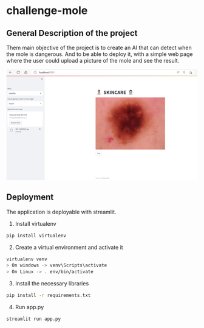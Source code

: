 # challenge-mole

## General Description of the project
 Them main objective of the project is to create an AI that can detect when the mole is dangerous. And to be able to deploy it, with a simple web page where the user could upload a picture of the mole and see the result.


 ![app](images/app.png)



## Deployment 


The application is deployable  with streamlit. 


1. Install virtualenv

```bash
pip install virtualenv
```
2. Create a virtual environment and activate it
```bash
virtualenv venv
> On windows -> venv\Scripts\activate
> On Linux -> . env/bin/activate

```
3. Install the necessary libraries
```bash
pip install -r requirements.txt

```
4. Run app.py
```bash
streamlit run app.py

```













	

